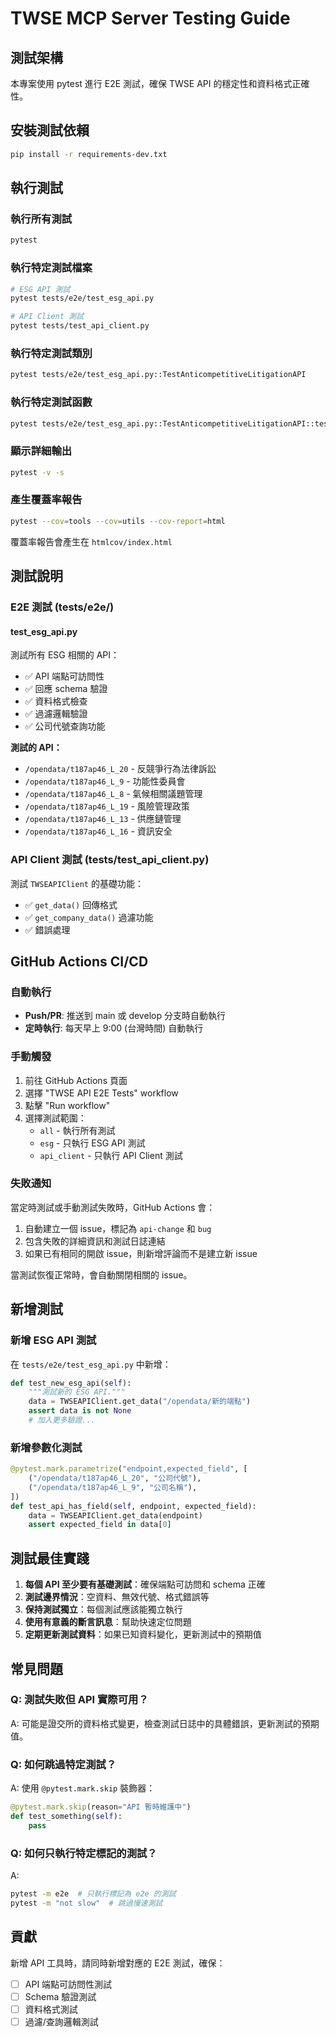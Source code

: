 # TWSE MCP Server Testing Guide

## 測試架構

本專案使用 pytest 進行 E2E 測試，確保 TWSE API 的穩定性和資料格式正確性。

## 安裝測試依賴

```bash
pip install -r requirements-dev.txt
```

## 執行測試

### 執行所有測試
```bash
pytest
```

### 執行特定測試檔案
```bash
# ESG API 測試
pytest tests/e2e/test_esg_api.py

# API Client 測試
pytest tests/test_api_client.py
```

### 執行特定測試類別
```bash
pytest tests/e2e/test_esg_api.py::TestAnticompetitiveLitigationAPI
```

### 執行特定測試函數
```bash
pytest tests/e2e/test_esg_api.py::TestAnticompetitiveLitigationAPI::test_api_endpoint_is_accessible
```

### 顯示詳細輸出
```bash
pytest -v -s
```

### 產生覆蓋率報告
```bash
pytest --cov=tools --cov=utils --cov-report=html
```

覆蓋率報告會產生在 `htmlcov/index.html`

## 測試說明

### E2E 測試 (tests/e2e/)

#### test_esg_api.py
測試所有 ESG 相關的 API：
- ✅ API 端點可訪問性
- ✅ 回應 schema 驗證
- ✅ 資料格式檢查
- ✅ 過濾邏輯驗證
- ✅ 公司代號查詢功能

**測試的 API：**
- `/opendata/t187ap46_L_20` - 反競爭行為法律訴訟
- `/opendata/t187ap46_L_9` - 功能性委員會
- `/opendata/t187ap46_L_8` - 氣候相關議題管理
- `/opendata/t187ap46_L_19` - 風險管理政策
- `/opendata/t187ap46_L_13` - 供應鏈管理
- `/opendata/t187ap46_L_16` - 資訊安全

### API Client 測試 (tests/test_api_client.py)

測試 `TWSEAPIClient` 的基礎功能：
- ✅ `get_data()` 回傳格式
- ✅ `get_company_data()` 過濾功能
- ✅ 錯誤處理

## GitHub Actions CI/CD

### 自動執行
- **Push/PR**: 推送到 main 或 develop 分支時自動執行
- **定時執行**: 每天早上 9:00 (台灣時間) 自動執行

### 手動觸發

1. 前往 GitHub Actions 頁面
2. 選擇 "TWSE API E2E Tests" workflow
3. 點擊 "Run workflow"
4. 選擇測試範圍：
   - `all` - 執行所有測試
   - `esg` - 只執行 ESG API 測試
   - `api_client` - 只執行 API Client 測試

### 失敗通知

當定時測試或手動測試失敗時，GitHub Actions 會：
1. 自動建立一個 issue，標記為 `api-change` 和 `bug`
2. 包含失敗的詳細資訊和測試日誌連結
3. 如果已有相同的開啟 issue，則新增評論而不是建立新 issue

當測試恢復正常時，會自動關閉相關的 issue。

## 新增測試

### 新增 ESG API 測試

在 `tests/e2e/test_esg_api.py` 中新增：

```python
def test_new_esg_api(self):
    """測試新的 ESG API."""
    data = TWSEAPIClient.get_data("/opendata/新的端點")
    assert data is not None
    # 加入更多驗證...
```

### 新增參數化測試

```python
@pytest.mark.parametrize("endpoint,expected_field", [
    ("/opendata/t187ap46_L_20", "公司代號"),
    ("/opendata/t187ap46_L_9", "公司名稱"),
])
def test_api_has_field(self, endpoint, expected_field):
    data = TWSEAPIClient.get_data(endpoint)
    assert expected_field in data[0]
```

## 測試最佳實踐

1. **每個 API 至少要有基礎測試**：確保端點可訪問和 schema 正確
2. **測試邊界情況**：空資料、無效代號、格式錯誤等
3. **保持測試獨立**：每個測試應該能獨立執行
4. **使用有意義的斷言訊息**：幫助快速定位問題
5. **定期更新測試資料**：如果已知資料變化，更新測試中的預期值

## 常見問題

### Q: 測試失敗但 API 實際可用？
A: 可能是證交所的資料格式變更，檢查測試日誌中的具體錯誤，更新測試的預期值。

### Q: 如何跳過特定測試？
A: 使用 `@pytest.mark.skip` 裝飾器：
```python
@pytest.mark.skip(reason="API 暫時維護中")
def test_something(self):
    pass
```

### Q: 如何只執行特定標記的測試？
A: 
```bash
pytest -m e2e  # 只執行標記為 e2e 的測試
pytest -m "not slow"  # 跳過慢速測試
```

## 貢獻

新增 API 工具時，請同時新增對應的 E2E 測試，確保：
- [ ] API 端點可訪問性測試
- [ ] Schema 驗證測試
- [ ] 資料格式測試
- [ ] 過濾/查詢邏輯測試
